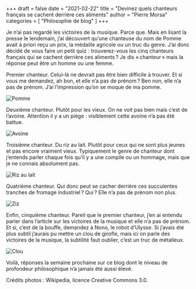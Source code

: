 +++
draft       = false
date        = "2021-02-22"
title       = "Devinez quels chanteurs français se cachent derrière ces aliments"
author      = "Pierre Morsa"
categories  = [ "Philosophie de blog" ]
+++

Je n’ai pas regardé les victoires de la musique. Parce que. Mais en lisant la presse le lendemain, j’ai découvert qu’une chanteuse du nom de Pomme avait à priori reçu un prix, la médaille agricole ou un truc du genre. J’ai donc décidé de vous faire un petit quiz : trouverez-vous les cinq chanteurs français qui se cachent derrière ces aliments ? Je dis « chanteur » mais la réponse peut être un homme ou une femme.

Premier chanteur. Celui-là ne devrait pas être bien difficile à trouver. Et si vous me demandez, ah bon, et elle n’a pas de prénom ? Ben non, elle n’a pas de prénom. J’ai l’impression qu’on se moque de ma pomme.

![Pomme](/pictures/2021/02/pomme.png)

Deuxième chanteur. Plutôt pour les vieux. On ne voit pas bien mais c’est de l’avoine. Attention il y a un piège : visiblement cette avoine n’a pas été battue.

![Avoine](/pictures/2021/02/avoine.png)

Troisième chanteur. Du riz au lait. Plutôt pour ceux qui ne sont plus jeunes et pas encore vraiment vieux. Typiquement le genre de chanteur dont j’entends parler chaque fois qu’il y a une compile ou un hommage, mais que je ne connais absolument pas.

![Riz au lait](/pictures/2021/02/rizaulait.jpg)

Quatrième chanteur. Qui donc peut se cacher derrière ces succulentes tranches de fromage industriel ? Qui ? Elle n’a pas de prénom non plus.

![Ziz](/pictures/2021/02/ziz.png)

Enfin, cinquième chanteur. Pareil que le premier chanteur, j’en ai entendu parler dans l’article sur les victoires de la musique et elle n’a pas de prénom. Et si, c’est de la bouffe, demandez à Nono, le robot d’Ulysse. Si j’avais été plus subtil j’aurais pu mettre un clou de girofle, mais ici on parle des victoires de la musique, la subtilité faut oublier, c’est un truc de métalleux.

![Clou](/pictures/2021/02/clou.jpg)

Voilà, réponses la semaine prochaine sur ce blog dont le niveau de profondeur philosophique n’a jamais été aussi élevé.

Crédits photos : Wikipedia, licence Creative Commons 3.0.